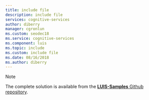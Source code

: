 ```yaml
---
title: include file
description: include file 
services: cognitive-services
author: diberry
manager: cgronlun
ms.custom: seodec18
ms.service: cognitive-services
ms.component: luis
ms.topic: include
ms.custom: include file
ms.date: 08/16/2018
ms.author: diberry
--- 
```


> [!NOTE] 
> The complete solution is available from the [**LUIS-Samples** Github repository](https://github.com/Microsoft/LUIS-Samples/blob/master/documentation-samples/quickstarts/analyze-text/).